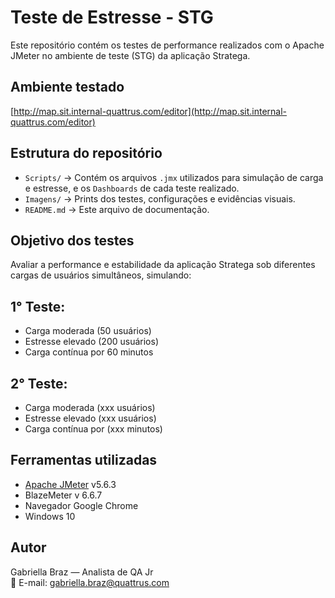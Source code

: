 # Teste de Estresse - STG

Este repositório contém os testes de performance realizados com o Apache JMeter no ambiente de teste (STG) da aplicação Stratega.

## Ambiente testado

[http://map.sit.internal-quattrus.com/editor](http://map.sit.internal-quattrus.com/editor)

## Estrutura do repositório

- `Scripts/` → Contém os arquivos `.jmx` utilizados para simulação de carga e estresse, e os `Dashboards` de cada teste realizado.
- `Imagens/` → Prints dos testes, configurações e evidências visuais.
- `README.md` → Este arquivo de documentação.

## Objetivo dos testes

Avaliar a performance e estabilidade da aplicação Stratega sob diferentes cargas de usuários simultâneos, simulando:

## 1° Teste:
- Carga moderada (50 usuários)
- Estresse elevado (200 usuários)
- Carga contínua por 60 minutos

## 2° Teste:
- Carga moderada (xxx usuários)
- Estresse elevado (xxx usuários)
- Carga contínua por (xxx minutos)



## Ferramentas utilizadas

- [Apache JMeter](https://jmeter.apache.org/) v5.6.3
- BlazeMeter v 6.6.7
- Navegador Google Chrome
- Windows 10

## Autor

Gabriella Braz — Analista de QA Jr  
📧 E-mail: gabriella.braz@quattrus.com
